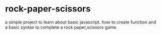 # rock-paper-scissors
a simple project to learn about basic javascript.
how to create function and a basic syntax to complete a rock paper,scissors game.